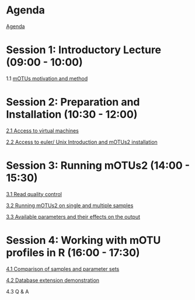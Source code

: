 # Agenda

[Agenda](documentation/Microbiome%20analysis%20using%20mOTUs.pdf)

# Session	1:	Introductory	Lecture (09:00 - 10:00)

1.1 [mOTUs	motivation and	method](documentation/mOTUs_Sunagawa-compressed.pdf)

# Session	2:	Preparation	and	Installation (10:30 - 12:00)

[2.1 Access	to	virtual	machines](documentation/Session_2.1_setup.md)

[2.2 Access to euler/ Unix Introduction and mOTUs2 installation](documentation/Session_2.2_euler.md)

# Session	3:	Running	mOTUs2 (14:00 - 15:30)

[3.1 Read quality control](documentation/Session_3.1_qc.md)

[3.2 Running	mOTUs2 on single and multiple samples](documentation/Session_3.2_motus.md)

[3.3 Available parameters and their effects on the	output](documentation/Session_3.3_parameters.md)

# Session	4: Working with mOTU profiles in R (16:00 - 17:30)


[4.1 Comparison	of	samples	and	parameter	sets](documentation/Session_4.1_analysis.md)

[4.2 Database	extension	demonstration](/documentation/Session_4.2_extension.md)

4.3 Q	& A

